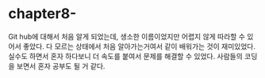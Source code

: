 # chapter8-

Git hub에 대해서 처음 알게 되었는데, 생소한 이름이었지만 어렵지 않게 따라할 수 있어서 좋았다. 다 모르는 상태에서 처음 알아가는거여서 같이 배워가는 것이 재미있었다. 실수도 하면서 혼자 하다보니 더 속도를 붙여서 문제를 해결할 수 있었다. 사람들의 코딩을 보면서 혼자 공부도 될 거 같다.
